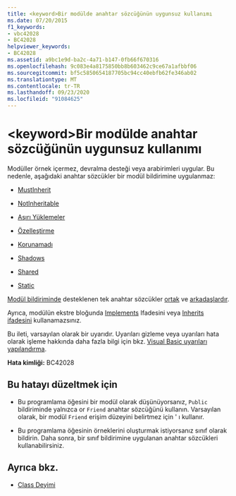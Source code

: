 ```yaml
---
title: <keyword>Bir modülde anahtar sözcüğünün uygunsuz kullanımı
ms.date: 07/20/2015
f1_keywords:
- vbc42028
- BC42028
helpviewer_keywords:
- BC42028
ms.assetid: a9bc1e9d-ba2c-4a71-b147-0fb66f670316
ms.openlocfilehash: 9c083e4a8175850bb8b603462c9ce67a1afbbf06
ms.sourcegitcommit: bf5c5850654187705bc94cc40ebfb62fe346ab02
ms.translationtype: MT
ms.contentlocale: tr-TR
ms.lasthandoff: 09/23/2020
ms.locfileid: "91084625"
---
```

# <a name="inappropriate-use-of-keyword-keyword-in-a-module"></a>\<keyword>Bir modülde anahtar sözcüğünün uygunsuz kullanımı

Modüller örnek içermez, devralma desteği veya arabirimleri uygular. Bu nedenle, aşağıdaki anahtar sözcükler bir modül bildirimine uygulanmaz:  
  
- [MustInherit](../language-reference/modifiers/mustinherit.md)  
  
- [NotInheritable](../language-reference/modifiers/notinheritable.md)  
  
- [Aşırı Yüklemeler](../language-reference/modifiers/overloads.md)  
  
- [Özelleştirme](../language-reference/modifiers/private.md)  
  
- [Korunamadı](../language-reference/modifiers/protected.md)  
  
- [Shadows](../language-reference/modifiers/shadows.md)  
  
- [Shared](../language-reference/modifiers/shared.md)  
  
- [Static](../language-reference/modifiers/static.md)  
  
 [Modül bildiriminde](../language-reference/statements/module-statement.md) desteklenen tek anahtar sözcükler [ortak](../language-reference/modifiers/public.md) ve [arkadaşlardır](../language-reference/modifiers/friend.md).  
  
 Ayrıca, modülün ekstre bloğunda [Implements](../language-reference/statements/implements-clause.md) Ifadesini veya [Inherits ifadesini](../language-reference/statements/inherits-statement.md) kullanamazsınız.  
  
 Bu ileti, varsayılan olarak bir uyarıdır. Uyarıları gizleme veya uyarıları hata olarak işleme hakkında daha fazla bilgi için bkz. [Visual Basic uyarıları yapılandırma](/visualstudio/ide/configuring-warnings-in-visual-basic).  
  
 **Hata kimliği:** BC42028  
  
## <a name="to-correct-this-error"></a>Bu hatayı düzeltmek için  
  
- Bu programlama öğesini bir modül olarak düşünüyorsanız, `Public` bildiriminde yalnızca or `Friend` anahtar sözcüğünü kullanın. Varsayılan olarak, bir modül `Friend` erişim düzeyini belirtmez için ' ı kullanır.  
  
- Bu programlama öğesinin örneklerini oluşturmak istiyorsanız sınıf olarak bildirin. Daha sonra, bir sınıf bildirimine uygulanan anahtar sözcükleri kullanabilirsiniz.  
  
## <a name="see-also"></a>Ayrıca bkz.

- [Class Deyimi](../language-reference/statements/class-statement.md)
